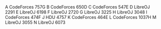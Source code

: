 A 	CodeForces 757G
B 	CodeForces 650D
C 	CodeForces 547E
D 	LibreOJ 2291
E 	LibreOJ 6198
F 	LibreOJ 2720
G 	LibreOJ 3225
H 	LibreOJ 3048
I 	CodeForces 474F
J 	HDU 4757
K 	CodeForces 464E
L 	CodeForces 1037H
M 	LibreOJ 3055
N 	LibreOJ 6073